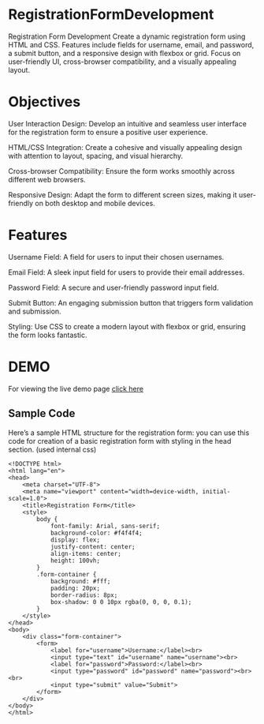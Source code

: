 # RegistrationFormDevelopment
Registration Form Development  Create a dynamic registration form using HTML and CSS. Features include fields for username, email, and password, a submit button, and a responsive design with flexbox or grid. Focus on user-friendly UI, cross-browser compatibility, and a visually appealing layout.
# Objectives
User Interaction Design: Develop an intuitive and seamless user interface for the registration form to ensure a positive user experience.

HTML/CSS Integration: Create a cohesive and visually appealing design with attention to layout, spacing, and visual hierarchy.

Cross-browser Compatibility: Ensure the form works smoothly across different web browsers.

Responsive Design: Adapt the form to different screen sizes, making it user-friendly on both desktop and mobile devices.

# Features
Username Field: A field for users to input their chosen usernames.

Email Field: A sleek input field for users to provide their email addresses.

Password Field: A secure and user-friendly password input field.

Submit Button: An engaging submission button that triggers form validation and submission.

Styling: Use CSS to create a modern layout with flexbox or grid, ensuring the form looks fantastic.

# DEMO 
For viewing the live demo page [click here](https://yashasri-g.github.io/RegistrationFormDevelopment/)
## Sample Code
Here’s a sample HTML structure for the registration form:
you can use this code for creation of a basic registration form with styling in the head section. (used internal css)

```
<!DOCTYPE html>
<html lang="en">
<head>
    <meta charset="UTF-8">
    <meta name="viewport" content="width=device-width, initial-scale=1.0">
    <title>Registration Form</title>
    <style>
        body {
            font-family: Arial, sans-serif;
            background-color: #f4f4f4;
            display: flex;
            justify-content: center;
            align-items: center;
            height: 100vh;
        }
        .form-container {
            background: #fff;
            padding: 20px;
            border-radius: 8px;
            box-shadow: 0 0 10px rgba(0, 0, 0, 0.1);
        }
    </style>
</head>
<body>
    <div class="form-container">
        <form>
            <label for="username">Username:</label><br>
            <input type="text" id="username" name="username"><br>
            <label for="password">Password:</label><br>
            <input type="password" id="password" name="password"><br><br>
            <input type="submit" value="Submit">
        </form>
    </div>
</body>
</html>
```



